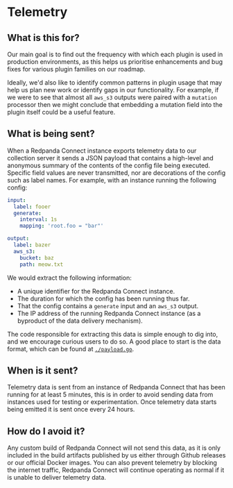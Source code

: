 Telemetry
=========

## What is this for?

Our main goal is to find out the frequency with which each plugin is used in production environments, as this helps us prioritise enhancements and bug fixes for various plugin families on our roadmap.

Ideally, we'd also like to identify common patterns in plugin usage that may help us plan new work or identify gaps in our functionality. For example, if we were to see that almost all `aws_s3` outputs were paired with a `mutation` processor then we might conclude that embedding a mutation field into the plugin itself could be a useful feature.

## What is being sent?

When a Redpanda Connect instance exports telemetry data to our collection server it sends a JSON payload that contains a high-level and anonymous summary of the contents of the config file being executed. Specific field values are never transmitted, nor are decorations of the config such as label names. For example, with an instance running the following config:

```yaml
input:
  label: fooer
  generate:
    interval: 1s
    mapping: 'root.foo = "bar"'

output:
  label: bazer
  aws_s3:
    bucket: baz
    path: meow.txt
```

We would extract the following information:

- A unique identifier for the Redpanda Connect instance.
- The duration for which the config has been running thus far.
- That the config contains a `generate` input and an `aws_s3` output.
- The IP address of the running Redpanda Connect instance (as a byproduct of the data delivery mechanism).

The code responsible for extracting this data is simple enough to dig into, and we encourage curious users to do so. A good place to start is the data format, which can be found at [`./payload.go`](./payload.go).

## When is it sent?

Telemetry data is sent from an instance of Redpanda Connect that has been running for at least 5 minutes, this is in order to avoid sending data from instances used for testing or experimentation. Once telemetry data starts being emitted it is sent once every 24 hours.

## How do I avoid it?

Any custom build of Redpanda Connect will not send this data, as it is only included in the build artifacts published by us either through Github releases or our official Docker images. You can also prevent telemetry by blocking the internet traffic, Redpanda Connect will continue operating as normal if it is unable to deliver telemetry data.

